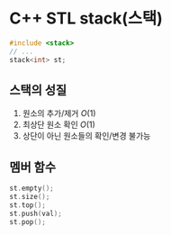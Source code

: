 # C++ STL stack(스택)
```cpp
#include <stack>
// ...
stack<int> st;
```

## 스택의 성질
1. 원소의 추가/제거 $O(1)$
2. 최상단 원소 확인 $O(1)$
3. 상단이 아닌 원소들의 확인/변경 불가능

## 멤버 함수
```cpp
st.empty();
st.size();
st.top();
st.push(val);
st.pop();
```
